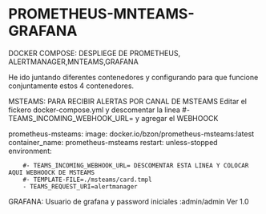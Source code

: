 # PROMETHEUS-MNTEAMS-GRAFANA
DOCKER COMPOSE: DESPLIEGE DE PROMETHEUS, ALERTMANAGER,MNTEAMS,GRAFANA

He ido juntando diferentes contenedores y configurando para que funcione conjuntamente
estos 4 contenedores.



MSTEAMS: PARA RECIBIR ALERTAS POR CANAL DE MSTEAMS
Editar el fickero docker-compose.yml y descomentar la linea #- TEAMS_INCOMING_WEBHOOK_URL=  y agregar el WEBHOOCK 

prometheus-msteams:
    image: docker.io/bzon/prometheus-msteams:latest
    container_name: prometheus-msteams
    restart: unless-stopped
    environment:

        #- TEAMS_INCOMING_WEBHOOK_URL= DESCOMENTAR ESTA LINEA Y COLOCAR AQUI WEBHOOCK DE MSTEAMS 
        #- TEMPLATE-FILE=./msteams/card.tmpl
        - TEAMS_REQUEST_URI=alertmanager


GRAFANA:
Usuario de grafana y password iniciales :admin/admin
Ver 1.0
